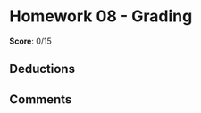 Homework 08 - Grading
====================

**Score**: 0/15

Deductions
----------

Comments
--------
